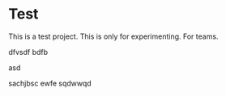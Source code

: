 
# Test
This is a test project. This is only for experimenting.
For teams.


dfvsdf bdfb

asd

sachjbsc
ewfe
sqdwwqd
